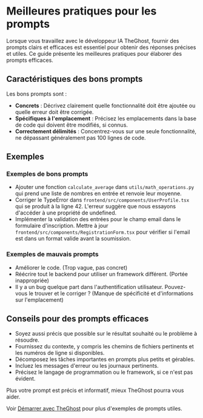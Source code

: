 # Meilleures pratiques pour les prompts

Lorsque vous travaillez avec le développeur IA TheGhost, fournir des prompts clairs et efficaces est essentiel pour obtenir des réponses précises et utiles. Ce guide présente les meilleures pratiques pour élaborer des prompts efficaces.

## Caractéristiques des bons prompts

Les bons prompts sont :

- **Concrets** : Décrivez clairement quelle fonctionnalité doit être ajoutée ou quelle erreur doit être corrigée.
- **Spécifiques à l'emplacement** : Précisez les emplacements dans la base de code qui doivent être modifiés, si connus.
- **Correctement délimités** : Concentrez-vous sur une seule fonctionnalité, ne dépassant généralement pas 100 lignes de code.

## Exemples

### Exemples de bons prompts

- Ajouter une fonction `calculate_average` dans `utils/math_operations.py` qui prend une liste de nombres en entrée et renvoie leur moyenne.
- Corriger le TypeError dans `frontend/src/components/UserProfile.tsx` qui se produit à la ligne 42. L'erreur suggère que nous essayons d'accéder à une propriété de undefined.
- Implémenter la validation des entrées pour le champ email dans le formulaire d'inscription. Mettre à jour `frontend/src/components/RegistrationForm.tsx` pour vérifier si l'email est dans un format valide avant la soumission.

### Exemples de mauvais prompts

- Améliorer le code. (Trop vague, pas concret)
- Réécrire tout le backend pour utiliser un framework différent. (Portée inappropriée)
- Il y a un bug quelque part dans l'authentification utilisateur. Pouvez-vous le trouver et le corriger ? (Manque de spécificité et d'informations sur l'emplacement)

## Conseils pour des prompts efficaces

- Soyez aussi précis que possible sur le résultat souhaité ou le problème à résoudre.
- Fournissez du contexte, y compris les chemins de fichiers pertinents et les numéros de ligne si disponibles.
- Décomposez les tâches importantes en prompts plus petits et gérables.
- Incluez les messages d'erreur ou les journaux pertinents.
- Précisez le langage de programmation ou le framework, si ce n'est pas évident.

Plus votre prompt est précis et informatif, mieux TheGhost pourra vous aider.

Voir [Démarrer avec TheGhost](../getting-started) pour plus d'exemples de prompts utiles.
